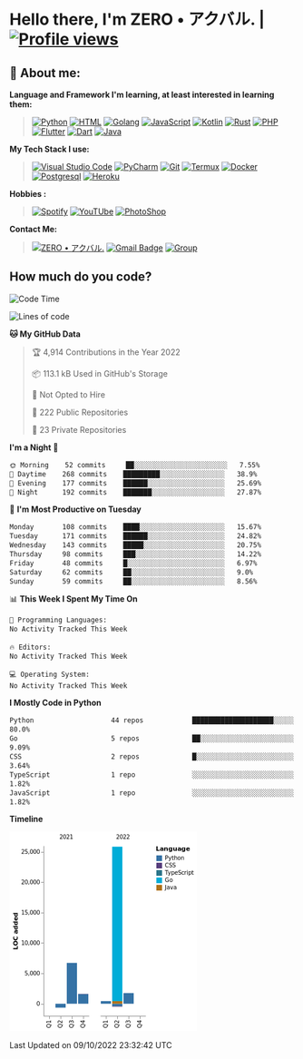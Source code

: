 # **Hello there**, I'm ZERO • アクバル. | [![Profile views](https://gpvc.arturio.dev/Ryomen-Sukuna)](https://github.com/Ryomen-Sukuna)

## 👦 **About me**:

**Language and Framework I'm learning, at least interested in learning them:**

> [![Python](https://badges.aleen42.com/src/python.svg)](https://python.org)
> [![HTML](https://img.shields.io/badge/-HTML-%232c3e50?style=flat&logo=php)](https://whatwg.org)
> [![Golang](https://badges.aleen42.com/src/golang.svg)](https://golang.org)
> [![JavaScript](https://badges.aleen42.com/src/javascript.svg)](https://nodejs.org)
> [![Kotlin](https://badges.aleen42.com/src/kotlin.svg)](https://kotlinlang.org)
> [![Rust](https://img.shields.io/badge/-rust-%232c3e50?style=flat&logo=rust)](https://rust-lang.org)
> [![PHP](https://img.shields.io/badge/-php-%232c3e50?style=flat&logo=php)](https://www.php.net)
> [![Flutter](https://img.shields.io/badge/-flutter-%232c3e50?style=flat&logo=flutter)](https://flutter.dev)
> [![Dart](https://img.shields.io/badge/-dart-%232c3e50?style=flat&logo=dart)](https://dart.dev)
> [![Java](https://badges.aleen42.com/src/java.svg)](https://www.java.com/en)

**My Tech Stack I use:**

> [![Visual Studio Code](https://badges.aleen42.com/src/visual_studio_code.svg)](https://code.visualstudio.com)
> [![PyCharm](https://img.shields.io/badge/-pycharm-%23007ACC?style=flat&logo=pycharm&logoColor=black&color=black&labelColor=green)](https://www.jetbrains.com/pycharm)
> [![Git](https://img.shields.io/badge/-Git-%23F05032?style=flat&logo=git&logoColor=%23ffffff)](https://git-scm.com)
> [![Termux](https://img.shields.io/badge/-Termux-%232c3e50?style=flat&logo=typescript)](https://termux.com)
> [![Docker](https://badges.aleen42.com/src/docker.svg)](https://www.docker.com/)
> [![Postgresql](https://img.shields.io/badge/-Postgresql-%232c3e50?style=flat&logo=postgresql)](https://postgresql.org)
> [![Heroku](https://img.shields.io/badge/-Heroku-purple?style=flat&logo=heroku)](https://heroku.com)

**Hobbies :**

> [![Spotify](https://badges.aleen42.com/src/spotify.svg)](https://spotify.com)
> [![YouTUbe](https://badges.aleen42.com/src/youtube.svg)](https://spotify.com)
> [![PhotoShop](https://badges.aleen42.com/src/photoshop.svg)](https://www.adobe.com/products/photoshop.html)

**Contact Me:**

> [![ZERO • アクバル.](https://badges.aleen42.com/src/telegram.svg)](https://t.me/Anomaliii)
> [![Gmail Badge](https://img.shields.io/badge/-ryomensukuna83@gmail.com-c14438?style=flat&logo=Gmail&logoColor=white)](https://ryomensukuna83@gmail.com)
> [![Group](https://img.shields.io/badge/dynamic/json?logo=telegram&label=%40RandomAnimeIndonesia&labelColor=282c34&suffix=+members&color=2CA5E0&query=%24.data.totalSubs&url=https%3A%2F%2Fapi.spencerwoo.com%2Fsubstats%2F%3Fsource%3Dtelegram%26queryKey%3DGrup_Anime_Random&longCache=true%22)](https://t.me/Grup_Anime_Random)
 

## **How much do you code?**

<!--START_SECTION:waka-->
![Code Time](http://img.shields.io/badge/Code%20Time-778%20hrs%2028%20mins-blue)

![Lines of code](https://img.shields.io/badge/From%20Hello%20World%20I%27ve%20Written-35%20Thousand%20lines%20of%20code-blue)

**🐱 My GitHub Data** 

> 🏆 4,914 Contributions in the Year 2022
 > 
> 📦 113.1 kB Used in GitHub's Storage 
 > 
> 🚫 Not Opted to Hire
 > 
> 📜 222 Public Repositories 
 > 
> 🔑 23 Private Repositories  
 > 
**I'm a Night 🦉** 

```text
🌞 Morning    52 commits     ██░░░░░░░░░░░░░░░░░░░░░░░   7.55% 
🌆 Daytime    268 commits    █████████░░░░░░░░░░░░░░░░   38.9% 
🌃 Evening    177 commits    ██████░░░░░░░░░░░░░░░░░░░   25.69% 
🌙 Night      192 commits    ███████░░░░░░░░░░░░░░░░░░   27.87%

```
📅 **I'm Most Productive on Tuesday** 

```text
Monday       108 commits    ████░░░░░░░░░░░░░░░░░░░░░   15.67% 
Tuesday      171 commits    ██████░░░░░░░░░░░░░░░░░░░   24.82% 
Wednesday    143 commits    █████░░░░░░░░░░░░░░░░░░░░   20.75% 
Thursday     98 commits     ███░░░░░░░░░░░░░░░░░░░░░░   14.22% 
Friday       48 commits     █░░░░░░░░░░░░░░░░░░░░░░░░   6.97% 
Saturday     62 commits     ██░░░░░░░░░░░░░░░░░░░░░░░   9.0% 
Sunday       59 commits     ██░░░░░░░░░░░░░░░░░░░░░░░   8.56%

```


📊 **This Week I Spent My Time On** 

```text
💬 Programming Languages: 
No Activity Tracked This Week

🔥 Editors: 
No Activity Tracked This Week

💻 Operating System: 
No Activity Tracked This Week

```

**I Mostly Code in Python** 

```text
Python                   44 repos            ████████████████████░░░░░   80.0% 
Go                       5 repos             ██░░░░░░░░░░░░░░░░░░░░░░░   9.09% 
CSS                      2 repos             █░░░░░░░░░░░░░░░░░░░░░░░░   3.64% 
TypeScript               1 repo              ░░░░░░░░░░░░░░░░░░░░░░░░░   1.82% 
JavaScript               1 repo              ░░░░░░░░░░░░░░░░░░░░░░░░░   1.82%

```


**Timeline**

![Chart not found](https://raw.githubusercontent.com/Ryomen-Sukuna/Ryomen-Sukuna/master/charts/bar_graph.png) 


 Last Updated on 09/10/2022 23:32:42 UTC
<!--END_SECTION:waka-->
